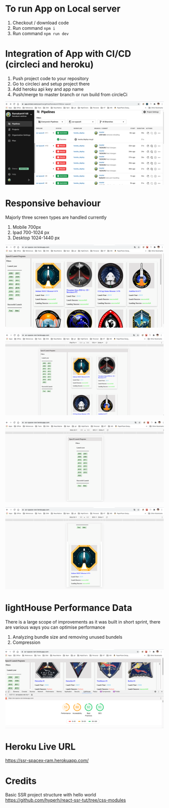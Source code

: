 # To run App on Local server
1. Checkout / download code 
2. Run command `npm i`
3. Run command `npm run dev`

# Integration of App with CI/CD (circleci and heroku)
1. Push project code to your repository
2. Go to circleci and setup project there
3. Add heroku api key and app name
4. Push/merge to master branch or run build from circleCi

![alt text](https://github.com/Ramakant4168/ssr-spaceX/blob/master/Screenshot%202020-09-03%20at%204.55.00%20PM.png)

# Responsive behaviour

Majorly three screen types are handled currently 
1. Mobile 700px
2. Ipad 700-1024 px
3. Desktop 1024-1440 px

![alt text](https://github.com/Ramakant4168/ssr-spaceX/blob/master/Screenshot%202020-09-03%20at%204.51.42%20PM.png)

![alt text](https://github.com/Ramakant4168/ssr-spaceX/blob/master/Screenshot%202020-09-03%20at%204.52.48%20PM.png)

![alt text](https://github.com/Ramakant4168/ssr-spaceX/blob/master/Screenshot%202020-09-03%20at%204.53.36%20PM.png)

![alt text](https://github.com/Ramakant4168/ssr-spaceX/blob/master/Screenshot%202020-09-03%20at%204.53.53%20PM.png)

# lightHouse Performance Data 

There is a large scope of improvements as it was built in short sprint, there are various ways you can optimise performance
1. Analyzing bundle size and removing unused bundels
2. Compression

![alt text](https://github.com/Ramakant4168/ssr-spaceX/blob/master/Screenshot%202020-09-03%20at%204.58.05%20PM.png)

# Heroku Live URL
https://ssr-spacex-ram.herokuapp.com/


# Credits

Basic SSR project structure with hello world 
https://github.com/hyperh/react-ssr-tut/tree/css-modules

